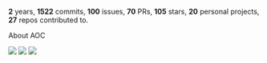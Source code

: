 **2** years, **1522** commits, **100** issues, **70** PRs, **105** stars, **20** personal projects, **27** repos contributed to.

About AOC 

![](https://img.shields.io/badge/stars%20⭐-2-yellow) ![](https://img.shields.io/badge/day%20📅-2-blue) ![](https://img.shields.io/badge/days%20completed-1-red)
